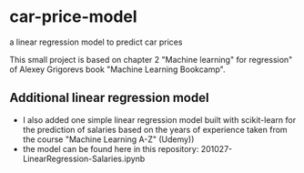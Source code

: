 # car-price-model
a linear regression model to predict car prices

This small project is based on chapter 2 "Machine learning" for regression" of Alexey Grigorevs book "Machine Learning Bookcamp". 

## Additional linear regression model

- I also added one simple linear regression model built with scikit-learn for the prediction of salaries based on the years of experience taken from the course "Machine Learning A-Z" (Udemy))
- the model can be found here in this repository: 201027-LinearRegression-Salaries.ipynb

